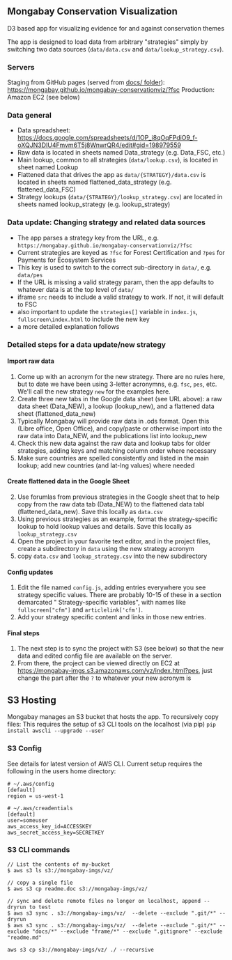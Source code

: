 ## Mongabay Conservation Visualization

D3 based app for visualizing evidence for and against conservation themes

The app is designed to load data from arbitrary "strategies" simply by switching two data sources (`data/data.csv` and `data/lookup_strategy.csv`). 

### Servers
Staging from GitHub pages (served from [docs/ folder](https://help.github.com/articles/configuring-a-publishing-source-for-github-pages/#publishing-your-github-pages-site-from-a-docs-folder-on-your-master-branch)): https://mongabay.github.io/mongabay-conservationviz/?fsc
Production: Amazon EC2 (see below)

### Data general
* Data spreadsheet: https://docs.google.com/spreadsheets/d/1OP_i8qOqFPdiO9_f-oXQJN3DIU4Fmvm6T5j8WnwrQR4/edit#gid=198979559
* Raw data is located in sheets named Data_strategy (e.g. Data_FSC, etc.)
* Main lookup, common to all strategies (`data/lookup.csv`), is located in sheet named Lookup
* Flattened data that drives the app as `data/{STRATEGY}/data.csv` is located in sheets named flattened_data_strategy (e.g. flattened_data_FSC)
* Strategy lookups (`data/{STRATEGY}/lookup_strategy.csv`) are located in sheets named lookup_strategy (e.g. lookup_strategy)

### Data update: Changing strategy and related data sources
* The app parses a strategy key from the URL, e.g. `https://mongabay.github.io/mongabay-conservationviz/?fsc`
* Current strategies are keyed as `?fsc` for Forest Certification and `?pes` for Payments for Ecosystem Services
* This key is used to switch to the correct sub-directory in `data/`, e.g. `data/pes`
* If the URL is missing a valid strategy param, then the app defaults to whatever data is at the top level of `data/`
* iframe `src` needs to include a valid strategy to work. If not, it will default to FSC
* also important to update the `strategies[]` variable in `index.js`, `fullscreen\index.html` to include the new key
* a more detailed explanation follows

### Detailed steps for a data update/new strategy

#### Import raw data
1. Come up with an acronym for the new strategy. There are no rules here, but to date we have been using 3-letter acronymns, e.g. `fsc`, `pes`, etc. We'll call the new strategy `new` for the examples here.
2. Create three new tabs in the Google data sheet (see URL above): a raw data sheet (Data_NEW), a lookup (lookup_new), and a flattened data sheet (flattened_data_new)
3. Typically Mongabay will provide raw data in .ods format. Open this (Libre office, Open Office), and copy/paste or otherwise import into the raw data into Data_NEW, and the publications list into lookup_new
4. Check this new data against the raw data and lookup tabs for older strategies, adding keys and matching column order where necessary
5. Make sure countries are spelled consistently and listed in the main lookup; add new countries (and lat-lng values) where needed

#### Create flattened data in the Google Sheet
2. Use forumlas from previous strategies in the Google sheet that to help copy from the raw data tab (Data_NEW) to the flattened data tabl (flattened_data_new). Save this locally as `data.csv`
3. Using previous strategies as an example, format the strategy-specific lookup to hold lookup values and details. Save this locally as `lookup_strategy.csv` 
4. Open the project in your favorite text editor, and in the project files, create a subdirectory in `data` using the new strategy acronym
5. copy `data.csv` and `lookup_strategy.csv` into the new subdirectory

#### Config updates
1. Edit the file named `config.js`, adding entries everywhere you see strategy specific values. There are probably 10-15 of these in a section demarcated " Strategy-specific variables", with names like `fullscreen["cfm"]` and `articlelink['cfm']`. 
2. Add your strategy specific content and links in those new entries. 

#### Final steps
1. The next step is to sync the project with S3 (see below) so that the new data and edited config file are available on the server. 
2. From there, the project can be viewed directly on EC2 at https://mongabay-imgs.s3.amazonaws.com/vz/index.html?pes, just change the part after the `?` to whatever your new acronym is 

## S3 Hosting
Mongabay manages an S3 bucket that hosts the app. To recursively copy files: 
This requires the setup of s3 CLI tools on the localhost (via pip)
`pip install awscli --upgrade --user`

### S3 Config
See details for latest version of AWS CLI. Current setup requires the following in the users home directory:
```
# ~/.aws/config
[default]
region = us-west-1
```
```
# ~/.aws/creadentials
[default]
user=someuser
aws_access_key_id=ACCESSKEY
aws_secret_access_key=SECRETKEY
```
### S3 CLI commands
```
// List the contents of my-bucket
$ aws s3 ls s3://mongabay-imgs/vz/
```

```
// copy a single file
$ aws s3 cp readme.doc s3://mongabay-imgs/vz/
```

```
// sync and delete remote files no longer on localhost, append --dryrun to test
$ aws s3 sync . s3://mongabay-imgs/vz/  --delete --exclude ".git/*" --dryrun 
$ aws s3 sync . s3://mongabay-imgs/vz/  --delete --exclude ".git/*" --exclude "docs/*" --exclude "frame/*" --exclude ".gitignore" --exclude "readme.md"
```

``` copy all files from remote to local
aws s3 cp s3://mongabay-imgs/vz/ ./ --recursive 
```
